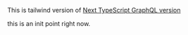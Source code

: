 This is tailwind version of [Next TypeScript GraphQL version](https://github.com/oxxxxxy/The-Rick-and-Morty-Catalog/tree/main/v-next-ts-graphql)


this is an init point right now.
